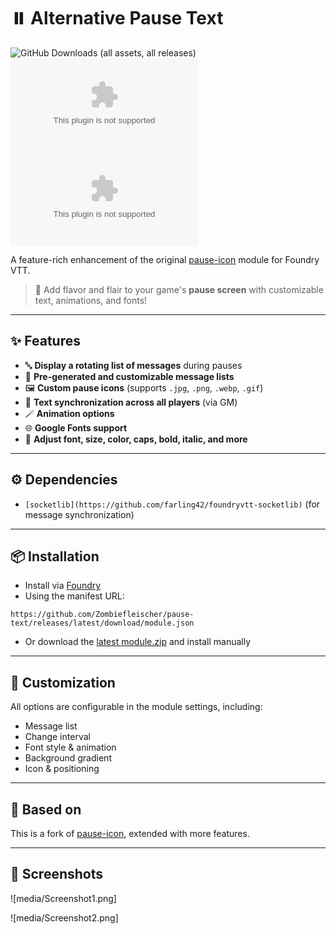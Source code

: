 # ⏸️ Alternative Pause Text

![GitHub Downloads (all assets, all releases)](https://img.shields.io/github/downloads/Zombiefleischer/pause-text/total?style=for-the-badge)
![GitHub Downloads (specific asset, all releases)](https://img.shields.io/github/downloads/Zombiefleischer/pause-text/module.zip?style=for-the-badge)
![GitHub Downloads (specific asset, latest release)](https://img.shields.io/github/downloads/Zombiefleischer/pause-text/latest/module.zip?sort=semver&style=for-the-badge)

A feature-rich enhancement of the original [pause-icon](https://gitlab.com/Freeze020/pause-icon/) module for Foundry VTT.

> 💬 Add flavor and flair to your game's **pause screen** with customizable text, animations, and fonts!

---

## ✨ Features

- 🔤 **Display a rotating list of messages** during pauses
- 📝 **Pre-generated and customizable message lists**
- 🖼️ **Custom pause icons** (supports `.jpg`, `.png`, `.webp`, `.gif`)
- 🔄 **Text synchronization across all players** (via GM)
- 🪄 **Animation options**
- 🌐 **Google Fonts support**
- 🎨 **Adjust font, size, color, caps, bold, italic, and more**

---

## ⚙️ Dependencies

- `[socketlib](https://github.com/farling42/foundryvtt-socketlib)` (for message synchronization)

---

## 📦 Installation

- Install via [Foundry](https://foundryvtt.com/packages/pause-text)
- Using the manifest URL:

```
https://github.com/Zombiefleischer/pause-text/releases/latest/download/module.json
```

- Or download the [latest module.zip](https://github.com/Zombiefleischer/pause-text/releases/latest) and install manually

---

## 🧩 Customization

All options are configurable in the module settings, including:

- Message list
- Change interval
- Font style & animation
- Background gradient
- Icon & positioning

---

## 🧠 Based on

This is a fork of [pause-icon](https://gitlab.com/Freeze020/pause-icon/), extended with more features.

---

## 📸 Screenshots

![media/Screenshot1.png]

![media/Screenshot2.png]
